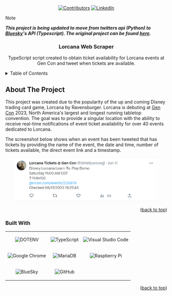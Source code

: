 
<a name="readme-top"></a>
<div align="center">

[![Contributors][contributors-shield]][contributors-url] [![LinkedIn][linkedin-shield]][linkedin-url]

</div>

> [!NOTE]
> ***This project is being updated to move from twitters api (Python) to [Bluesky](https://bsky.app/)'s API (Typescript). The original project can be found [here](https://github.com/mriffey1/lorcana-scraper-2023).***

<h3 align="center">Lorcana Web Scraper</h3>
  <p align="center">
    TypeScript script created to obtain ticket availability for Lorcana events at Gen Con and tweet when tickets are available.
</div>

<details>
  <summary>Table of Contents</summary>
  <ol>
    <li>
      <a href="#about-the-project">About The Project</a>
      <ul>
        <li><a href="#built-with">Built With</a></li>
      </ul>
    </li>
  </ol>
</details>

## About The Project

This project was created due to the popularity of the up and coming Disney trading card game, Lorcana by Ravensburger. Lorcana is debuting at [Gen Con](https://www.gencon.com/) 2023, North America's largest and longest running tabletop convention. The goal was to provide a singular location with the ability to receive real-time notifications of event ticket availability for over 40 events dedicated to Lorcana.

The screenshot below shows when an event has been tweeted that has tickets by providing the name of the event, the date and time, number of tickets available, the direct event link and a timestamp.

<div align="center">
<img src="assets/tweet_screenshot.png" alt-text="screen shot of tweet sent out" width="450" alt="screenshot showing tweet example">
</div>

<p align="right">
  (<a href="#readme-top">back to top</a>)
</p>

### Built With

<div align="center">
<table>
  <tr>
  <td align="center">

  ![DOTENV](https://img.shields.io/badge/DOTENV-ECD53F?style=for-the-badge&logo=DOTENV&logoColor=black)

  </td>
  <td align="center">

  ![TypeScript](https://img.shields.io/badge/TypeScript-3178C6?style=for-the-badge&logo=TypeScript&logoColor=white)

  </td>
  <td align="center">

  ![Visual Studio Code](https://img.shields.io/badge/Visual%20Studio%20Code-0078d7.svg?style=for-the-badge&logo=visual-studio-code&logoColor=white)

  </td>
  </tr>
  <tr>
  <td align="center">

  ![Google Chrome](https://img.shields.io/badge/Google%20Chrome-4285F4?style=for-the-badge&logo=GoogleChrome&logoColor=white)

  </td>
  <td align="center">

  ![MariaDB](https://img.shields.io/badge/MariaDB-003545?style=for-the-badge&logo=mariadb&logoColor=white)

  </td>
  <td align="center">

  ![Raspberry Pi](https://img.shields.io/badge/-RaspberryPi-C51A4A?style=for-the-badge&logo=Raspberry-Pi)

  </td>
  </tr>
  <tr>
  <td align="center">

  ![BlueSky](https://img.shields.io/badge/BlueSky-0285FF.svg?style=for-the-badge&logo=BlueSky&logoColor=white)

  </td>
  <td align="center">

  ![GitHub](https://img.shields.io/badge/github-%23121011.svg?style=for-the-badge&logo=github&logoColor=white)

  </td>
  <td align="center">
  </td>
  </tr>
 </table>

</div>

<p align="right">(<a href="#readme-top">back to top</a>)</p>

[contributors-shield]: https://img.shields.io/github/contributors/mriffey1/lorcana-scraper.svg?style=for-the-badge
[contributors-url]: https://github.com/mriffey1/lorcana-scraper/graphs/contributors
[linkedin-shield]: https://img.shields.io/badge/-LinkedIn-black.svg?style=for-the-badge&logo=linkedin&colorB=555
[linkedin-url]: https://linkedin.com/in/mriffey
